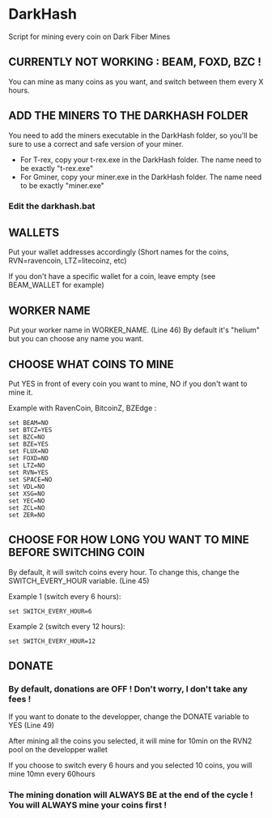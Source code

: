 # DarkHash
Script for mining every coin on Dark Fiber Mines

## CURRENTLY NOT WORKING : BEAM, FOXD, BZC !

You can mine as many coins as you want, and switch between them every X hours.

## ADD THE MINERS TO THE DARKHASH FOLDER
You need to add the miners executable in the DarkHash folder, so you'll be sure to use a correct and safe version of your miner.
 - For T-rex, copy your t-rex.exe in the DarkHash folder. The name need to be exactly "t-rex.exe"
- For Gminer, copy your miner.exe in the DarkHash folder. The name need to be exactly "miner.exe"

### Edit the darkhash.bat

## WALLETS 
Put your wallet addresses accordingly (Short names for the coins, RVN=ravencoin, LTZ=litecoinz, etc)

If you don't have a specific wallet for a coin, leave empty (see BEAM_WALLET for example)


## WORKER NAME 
Put your worker name in WORKER_NAME. (Line 46)
By default it's "helium" but you can choose any name you want.


## CHOOSE WHAT COINS TO MINE
Put YES in front of every coin you want to mine, NO if you don't want to mine it.

Example with RavenCoin, BitcoinZ, BZEdge :
	
	set BEAM=NO
	set BTCZ=YES
	set BZC=NO
	set BZE=YES
	set FLUX=NO
	set FOXD=NO
	set LTZ=NO
	set RVN=YES
	set SPACE=NO
	set VDL=NO
	set XSG=NO
	set YEC=NO
	set ZCL=NO
	set ZER=NO


## CHOOSE FOR HOW LONG YOU WANT TO MINE BEFORE SWITCHING COIN

By default, it will switch coins every hour.
To change this, change the SWITCH_EVERY_HOUR variable. (Line 45)

Example 1 (switch every 6 hours):
	
	set SWITCH_EVERY_HOUR=6
	
Example 2 (switch every 12 hours):

	set SWITCH_EVERY_HOUR=12


## DONATE
### By default, donations are OFF ! Don't worry, I don't take any fees !
If you want to donate to the developper, change the DONATE variable to YES (Line 49)

After mining all the coins you selected, it will mine for 10min on the RVN2 pool on the developper wallet

If you choose to switch every 6 hours and you selected 10 coins, you will mine 10mn every 60hours
### The mining donation will ALWAYS BE at the end of the cycle ! You will ALWAYS mine your coins first !
